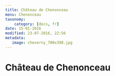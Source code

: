 ```yaml
---
title: Château de Chenonceau
menu: Chenonceau
taxonomy:
    category: [docs, fr]
date: 15-01-2016
modified: 23-07-2016, 22:56
metadata:
   image: cheverny_700x398.jpg
---
```


# Château de Chenonceau